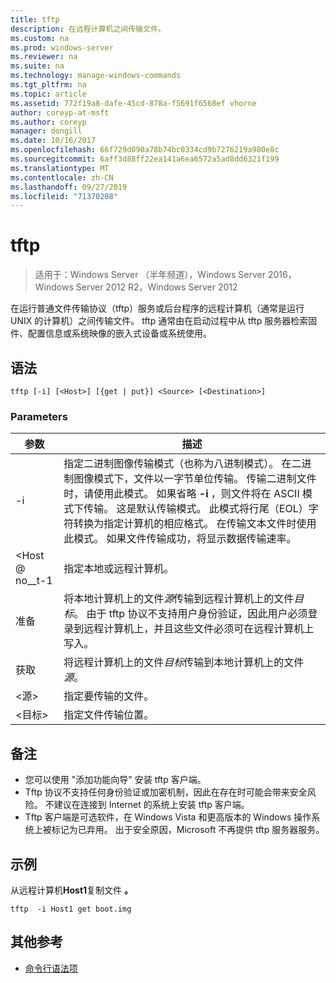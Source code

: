 ```yaml
---
title: tftp
description: 在远程计算机之间传输文件。
ms.custom: na
ms.prod: windows-server
ms.reviewer: na
ms.suite: na
ms.technology: manage-windows-commands
ms.tgt_pltfrm: na
ms.topic: article
ms.assetid: 772f19a8-dafe-45cd-878a-f5691f6568ef vhorne
author: coreyp-at-msft
ms.author: coreyp
manager: dongill
ms.date: 10/16/2017
ms.openlocfilehash: 66f729d090a78b74bc0334cd9b7276219a980e8c
ms.sourcegitcommit: 6aff3d88ff22ea141a6ea6572a5ad8dd6321f199
ms.translationtype: MT
ms.contentlocale: zh-CN
ms.lasthandoff: 09/27/2019
ms.locfileid: "71370208"
---
```

# <a name="tftp"></a>tftp

>适用于：Windows Server （半年频道），Windows Server 2016，Windows Server 2012 R2，Windows Server 2012

在运行普通文件传输协议（tftp）服务或后台程序的远程计算机（通常是运行 UNIX 的计算机）之间传输文件。 tftp 通常由在启动过程中从 tftp 服务器检索固件、配置信息或系统映像的嵌入式设备或系统使用。   

## <a name="syntax"></a>语法  
```  
tftp [-i] [<Host>] [{get | put}] <Source> [<Destination>]  
```  

### <a name="parameters"></a>Parameters  
|参数|描述|  
|-------|--------|  
|-i|指定二进制图像传输模式（也称为八进制模式）。 在二进制图像模式下，文件以一字节单位传输。 传输二进制文件时，请使用此模式。 如果省略 **-i** ，则文件将在 ASCII 模式下传输。 这是默认传输模式。 此模式将行尾（EOL）字符转换为指定计算机的相应格式。 在传输文本文件时使用此模式。 如果文件传输成功，将显示数据传输速率。|  
|\<Host @ no__t-1|指定本地或远程计算机。|  
|准备|将本地计算机上的文件*源*传输到远程计算机上的文件*目标*。 由于 tftp 协议不支持用户身份验证，因此用户必须登录到远程计算机上，并且这些文件必须可在远程计算机上写入。|  
|获取|将远程计算机上的文件*目标*传输到本地计算机上的文件*源*。|  
|\<源\>|指定要传输的文件。|  
|\<目标\>|指定文件传输位置。|  

## <a name="remarks"></a>备注  
-   您可以使用 "添加功能向导" 安装 tftp 客户端。  
-   Tftp 协议不支持任何身份验证或加密机制，因此在存在时可能会带来安全风险。 不建议在连接到 Internet 的系统上安装 tftp 客户端。  
-   Tftp 客户端是可选软件，在 Windows Vista 和更高版本的 Windows 操作系统上被标记为已弃用。 出于安全原因，Microsoft 不再提供 tftp 服务器服务。  

## <a name="BKMK_Examples"></a>示例  
从远程计算机**Host1**复制文件 **。**  
```  
tftp  -i Host1 get boot.img  
```  

## <a name="additional-references"></a>其他参考  
-   [命令行语法项](command-line-syntax-key.md)  
